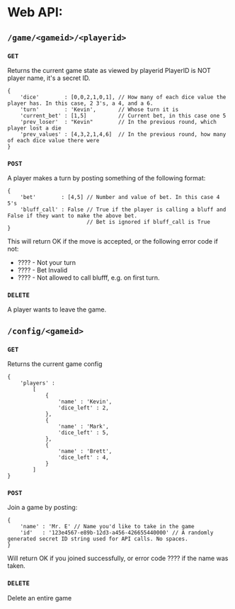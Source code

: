 # Web API:
## `/game/<gameid>/<playerid>`
### `GET`
Returns the current game state as viewed by playerid
PlayerID is NOT player name, it's a secret ID.
```
{
    'dice'        : [0,0,2,1,0,1], // How many of each dice value the player has. In this case, 2 3's, a 4, and a 6.
    'turn'        : 'Kevin',       // Whose turn it is
    'current_bet' : [1,5]          // Current bet, in this case one 5
    'prev_loser'  : "Kevin"        // In the previous round, which player lost a die
    'prev_values' : [4,3,2,1,4,6]  // In the previous round, how many of each dice value there were
}
```
### `POST`
A player makes a turn by posting something of the following format:
```
{
    'bet'        : [4,5] // Number and value of bet. In this case 4 5's
    'bluff_call' : False // True if the player is calling a bluff and False if they want to make the above bet.
                         // Bet is ignored if bluff_call is True
}
```
This will return OK if the move is accepted, or the following error code if not:
 - ???? - Not your turn
 - ???? - Bet Invalid
 - ???? - Not allowed to call blufff, e.g. on first turn.
### `DELETE`
A player wants to leave the game.

## `/config/<gameid>`
### `GET`
Returns the current game config
```
{
    'players' : 
        [
            {
                'name' : 'Kevin',
                'dice_left' : 2,
            },
            {
                'name' : 'Mark',
                'dice_left' : 5,
            },
            {
                'name' : 'Brett',
                'dice_left' : 4,
            }
        ]
}
```
### `POST`
Join a game by posting:
```
{
    'name' : 'Mr. E' // Name you'd like to take in the game
    'id'   : '123e4567-e89b-12d3-a456-426655440000' // A randomly generated secret ID string used for API calls. No spaces.
}
```
Will return OK if you joined successfully, or error code ???? if the name was taken.
### `DELETE`
Delete an entire game
